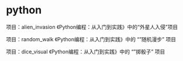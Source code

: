 # python

项目：alien_invasion
《Python编程：从入门到实践》中的“外星人入侵”项目

项目：random_walk
《Python编程：从入门到实践》中的 “”随机漫步” 项目

项目：dice_visual
《Python编程：从入门到实践》中的 “”掷骰子” 项目
